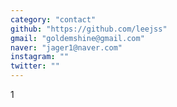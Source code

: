 ```yaml
---
category: "contact"
github: "https://github.com/leejss"
gmail: "goldemshine@gmail.com"
naver: "jager1@naver.com"
instagram: ""
twitter: ""
---
```


1

